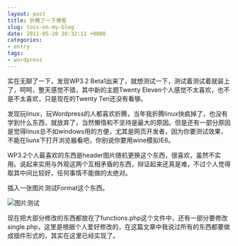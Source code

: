 ```yaml
---
layout: post
title: 折腾了一下博客
slug: toss-on-my-blog
date: 2011-05-20 20:32:11 +0800
categories:
- entry
tags:
- wordpress
---
```


实在无聊了一下，发现WP3.2 Beta1出来了，就想测试一下，测试着测试着就装上了，呵呵，整天感觉不错，其中新的主题Twenty Eleven个人感觉不太喜欢，也不是不太喜欢，只是现在的Twenty Ten还没有看够。

发现玩linux，玩Wordpress的人都喜欢折腾，当年我折腾linux快疯掉了，也没有学到什么东西，就放弃了，当然懒惰和不坚持是最大的原因。但是还有一部分原因是觉得linux总不如windows用的方便，尤其是网页开发者，因为你要测试效果，不能在liunx下打开浏览器看吧，你别说你要用wine模拟IE6。

WP3.2个人最喜欢的东西是header图片随机更换这个东西，很喜欢，虽然不实用。说起来实用与外观这两个互相矛盾的东西，辩证起来还真是难，不过个人觉得取其中间比较好，任何事情不能做的太绝对。

插入一张图片测试Format这个东西。

<img src="{{ site.path.uploads }}2011/05/20/toss-on-my-blog/loveu.jpg" alt="图片测试" />

现在把大部分修改的东西都放在了functions.php这个文件中，还有一部分要修改single.php，这里是根据个人爱好修改的，在这篇文章中我说过所有的东西都要做成插件形式的，其实在这里已经实现了。

